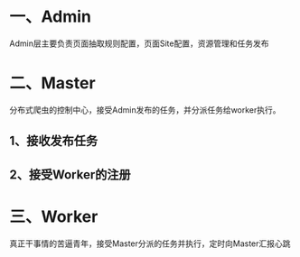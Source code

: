 # 一、Admin
Admin层主要负责页面抽取规则配置，页面Site配置，资源管理和任务发布
# 二、Master
分布式爬虫的控制中心，接受Admin发布的任务，并分派任务给worker执行。

## 1、接收发布任务

## 2、接受Worker的注册




# 三、Worker
真正干事情的苦逼青年，接受Master分派的任务并执行，定时向Master汇报心跳